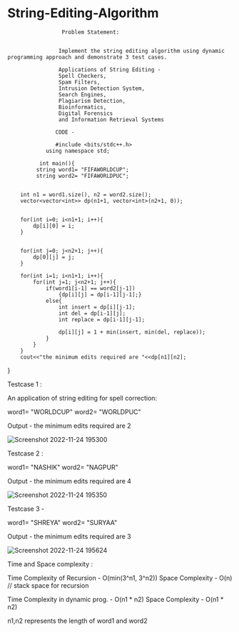 # String-Editing-Algorithm

                     Problem Statement:
                         
                          
                    Implement the string editing algorithm using dynamic programming approach and demonstrate 3 test cases.

                    Applications of String Editing -
                    Spell Checkers, 
                    Spam Filters, 
                    Intrusion Detection System, 
                    Search Engines, 
                    Plagiarism Detection, 
                    Bioinformatics,
                    Digital Forensics 
                    and Information Retrieval Systems

                   CODE -
                   
                   #include <bits/stdc++.h>
                using namespace std;

              int main(){
             string word1= "FIFAWORLDCUP";
             string word2= "FIFAWORLDPUC";


        int n1 = word1.size(), n2 = word2.size();
        vector<vector<int>> dp(n1+1, vector<int>(n2+1, 0));
        
        
        for(int i=0; i<n1+1; i++){
            dp[i][0] = i;
        }
            
        
        for(int j=0; j<n2+1; j++){
            dp[0][j] = j;
        }
            
        for(int i=1; i<n1+1; i++){
            for(int j=1; j<n2+1; j++){
                if(word1[i-1] == word2[j-1])
                    {dp[i][j] = dp[i-1][j-1];}
                else{
                    int insert = dp[i][j-1];
                    int del = dp[i-1][j];
                    int replace = dp[i-1][j-1];
                    
                    dp[i][j] = 1 + min(insert, min(del, replace));
                }
            }
        }
        cout<<"the minimum edits required are "<<dp[n1][n2];
        
}
        
        
Testcase 1 :
        
 An application of string editing for spell correction:

word1= "WORLDCUP"
word2= "WORLDPUC"

Output - the minimum edits required are 2

![Screenshot 2022-11-24 195300](https://user-images.githubusercontent.com/108607292/203808068-35e46405-18e9-4f1e-8995-8553dadc0ceb.png)

Testcase 2 :

word1= "NASHIK"
word2= "NAGPUR"

Output - the minimum edits required are 4


![Screenshot 2022-11-24 195350](https://user-images.githubusercontent.com/108607292/203808263-24cde88a-1fee-4f39-a545-32844656a75f.png)



Testcase 3 -

word1= "SHREYA"
word2= "SURYAA"

Output - the minimum edits required are 3


![Screenshot 2022-11-24 195624](https://user-images.githubusercontent.com/108607292/203808326-9a8aedf3-a1a8-4711-a083-348f9856fa16.png)

Time and Space complexity :


Time Complexity of Recursion - O(min(3^n1, 3^n2)) 
Space Complexity - O(n)    // stack space for recursion

Time Complexity in dynamic prog. -  O(n1 * n2)
Space Complexity - O(n1 * n2)

n1,n2 represents the length of word1 and word2




        
        
        
        
        
        
        
        
        
        
        
        
        
        
        
        
        
        
        
        
        
        
        
     

